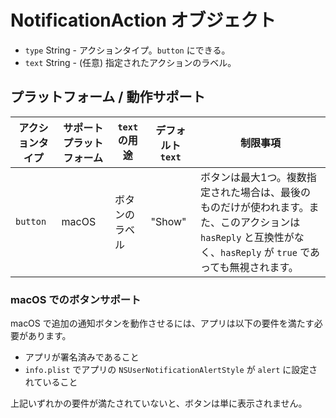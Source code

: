 # NotificationAction オブジェクト

* `type` String - アクションタイプ。`button` にできる。
* `text` String - (任意) 指定されたアクションのラベル。

## プラットフォーム / 動作サポート

| アクションタイプ | サポートプラットフォーム | `text` の用途 | デフォルト `text` | 制限事項                                                                                              |
| -------- | ------------ | ---------- | ------------ | ------------------------------------------------------------------------------------------------- |
| `button` | macOS        | ボタンのラベル    | "Show"       | ボタンは最大1つ。複数指定された場合は、最後のものだけが使われます。また、このアクションは `hasReply` と互換性がなく、`hasReply` が `true` であっても無視されます。 |

### macOS でのボタンサポート

macOS で追加の通知ボタンを動作させるには、アプリは以下の要件を満たす必要があります。

* アプリが署名済みであること
* `info.plist` でアプリの `NSUserNotificationAlertStyle` が `alert` に設定されていること

上記いずれかの要件が満たされていないと、ボタンは単に表示されません。